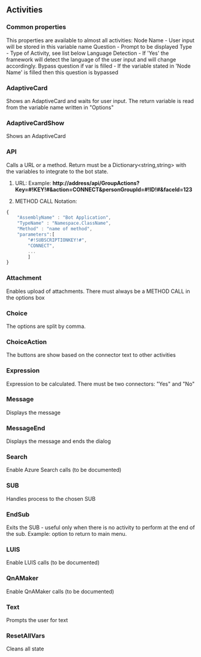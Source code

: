 ## Activities

### Common properties
This properties are available to almost all activities:
Node Name - User input will be stored in this variable name
Question - Prompt to be displayed
Type - Type of Activity, see list below
Language Detection - If 'Yes' the framework will detect the language of the user input and will change accordingly.
Bypass question if var is filled - If the variable stated in 'Node Name' is filled then this question is bypassed



### AdaptiveCard

Shows an AdaptiveCard and waits for user input. The return variable is read from the variable name written in "Options"

### AdaptiveCardShow

Shows an AdaptiveCard 

### API

Calls a URL or a method.
Return must be a Dictionary<string,string> with the variables to integrate to the bot state.
1. URL:
   Example:
   __http://address/api/GroupActions?Key=#!KEY!#&action=CONNECT&personGroupId=#!ID!#&faceId=123__

2. METHOD CALL
Notation:
```javascript
{
	"AssemblyName" : "Bot Application",
	"TypeName" : "Namespace.ClassName",
	"Method" : "name of method",
	"parameters":[
		"#!SUBSCRIPTIONKEY!#",
		"CONNECT",
		...
		]
}
```

### Attachment

Enables upload of attachments. There must always be a METHOD CALL in the options box

### Choice

The options are split by comma.

### ChoiceAction

The buttons are show based on the connector text to other activities

### Expression

Expression to be calculated. There must be two connectors: "Yes" and "No"

### Message

Displays the message

### MessageEnd

Displays the message and ends the dialog

### Search

Enable Azure Search calls (to be documented)

### SUB

Handles process to the chosen SUB

### EndSub

Exits the SUB - useful only when there is no activity to perform at the end of the sub. Example: option to return to main menu.

### LUIS

Enable LUIS calls (to be documented)

### QnAMaker

Enable QnAMaker calls (to be documented)

### Text

Prompts the user for text

### ResetAllVars

Cleans all state